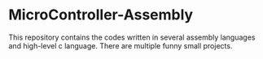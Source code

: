# MicroController-Assembly
This repository contains the codes written in several assembly languages and high-level c language. There are multiple funny small projects.
